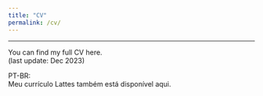 ```yaml
---
title: "CV"
permalink: /cv/
---
```


------
You can find my full CV <a href="https://drive.google.com/file/d/1gpA8VvYgalmCR1VnjbgGCG_Y0e3TNkPW/view?usp=sharing" style="text-decoration: none">here</a>.<br>
(last update: Dec 2023)

PT-BR:<br>Meu currículo Lattes também está disponível <a href="http://lattes.cnpq.br/0908820044824584" style="text-decoration: none">aqui</a>.
